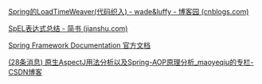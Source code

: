 [Spring的LoadTimeWeaver(代码织入) - wade&luffy - 博客园 (cnblogs.com)](https://www.cnblogs.com/wade-luffy/p/6073702.html)

[SpEL表达式总结 - 简书 (jianshu.com)](https://www.jianshu.com/p/e0b50053b5d3)

[Spring Framework Documentation 官方文档](https://docs.spring.io/spring-framework/docs/current/reference/html/index.html)

[(28条消息) 原生AspectJ用法分析以及Spring-AOP原理分析_maoyeqiu的专栏-CSDN博客](https://blog.csdn.net/maoyeqiu/article/details/108005473?spm=1001.2101.3001.6650.1&utm_medium=distribute.pc_relevant.none-task-blog-2~default~BlogCommendFromBaidu~default-1.queryctr&depth_1-utm_source=distribute.pc_relevant.none-task-blog-2~default~BlogCommendFromBaidu~default-1.queryctr&utm_relevant_index=2)

